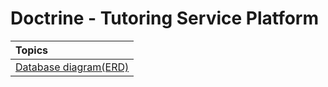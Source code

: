 # Doctrine - Tutoring Service Platform

| Topics |
| :-- |
| [Database diagram(ERD)](https://github.com/SoftwareSyndicade/doctrine/blob/main/docs/database-design.md) |
